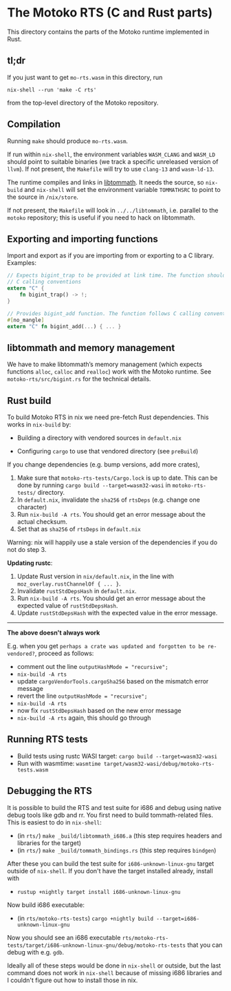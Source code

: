 The Motoko RTS (C and Rust parts)
=================================

This directory contains the parts of the Motoko runtime implemented in Rust.

tl;dr
-----

If you just want to get `mo-rts.wasm` in this directory, run

    nix-shell --run 'make -C rts'

from the top-level directory of the Motoko repository.

Compilation
-----------

Running `make` should produce `mo-rts.wasm`.

If run within `nix-shell`, the environment variables `WASM_CLANG` and `WASM_LD`
should point to suitable binaries (we track a specific unreleased version of
`llvm`). If not present, the `Makefile` will try to use `clang-13` and
`wasm-ld-13`.

The runtime compiles and links in [libtommath]. It needs the source, so
`nix-build` and `nix-shell` will set the environment variable `TOMMATHSRC` to
point to the source in `/nix/store`.

If not present, the `Makefile` will look in `../../libtommath`, i.e. parallel
to the `motoko` repository; this is useful if you need to hack on libtommath.

[libtommath]: https://github.com/libtom/libtommath

Exporting and importing functions
---------------------------------

Import and export as if you are importing from or exporting to a C library. Examples:

```rust
// Expects bigint_trap to be provided at link time. The function should follow
// C calling conventions
extern "C" {
    fn bigint_trap() -> !;
}

// Provides bigint_add function. The function follows C calling conventions
#[no_mangle]
extern "C" fn bigint_add(...) { ... }
```

libtommath and memory management
--------------------------------

We have to make libtommath’s memory management (which expects functions
`alloc`, `calloc` and `realloc`) work with the Motoko runtime.
See `motoko-rts/src/bigint.rs` for the technical details.

Rust build
----------

To build Motoko RTS in nix we need pre-fetch Rust dependencies. This works in
`nix-build` by:

 * Building a directory with vendored sources in `default.nix`

 * Configuring `cargo` to use that vendored directory (see `preBuild`)

If you change dependencies (e.g. bump versions, add more crates),

 1. Make sure that `motoko-rts-tests/Cargo.lock` is up to date. This can be
    done by running `cargo build --target=wasm32-wasi` in `motoko-rts-tests/`
    directory.
 2. In `default.nix`, invalidate the `sha256` of `rtsDeps` (e.g. change one
    character)
 3. Run `nix-build -A rts`. You should get an error message about the actual
    checksum.
 4. Set that as `sha256` of `rtsDeps` in `default.nix`

Warning: nix will happily use a stale version of the dependencies if you do not
do step 3.

**Updating rustc**:

1. Update Rust version in `nix/default.nix`, in the line with
   `moz_overlay.rustChannelOf { ... }`.
2. Invalidate `rustStdDepsHash` in `default.nix`.
3. Run `nix-build -A rts`. You should get an error message about the expected
   value of `rustStdDepsHash`.
4. Update `rustStdDepsHash` with the expected value in the error message.

--------
**The above doesn't always work**

E.g. when you get `perhaps a crate was updated and forgotten to be
re-vendored?`, proceed as follows:
 - comment out the line `outputHashMode = "recursive";`
 - `nix-build -A rts`
 - update `cargoVendorTools.cargoSha256` based on the mismatch error message
 - revert the line `outputHashMode = "recursive";`
 - `nix-build -A rts`
 - now fix `rustStdDepsHash` based on the new error message
 - `nix-build -A rts` again, this should go through

Running RTS tests
-----------------

- Build tests using rustc WASI target: `cargo build --target=wasm32-wasi`
- Run with wasmtime: `wasmtime target/wasm32-wasi/debug/motoko-rts-tests.wasm`

Debugging the RTS
-----------------

It is possible to build the RTS and test suite for i686 and debug using native
debug tools like gdb and rr. You first need to build tommath-related files.
This is easiest to do in `nix-shell`:

- (in `rts/`) `make _build/libtommath_i686.a` (this step requires headers and
  libraries for the target)
- (in `rts/`) `make _build/tommath_bindings.rs` (this step requires `bindgen`)

After these you can build the test suite for `i686-unknown-linux-gnu` target
outside of `nix-shell`. If you don't have the target installed already, install with

- `rustup +nightly target install i686-unknown-linux-gnu`

Now build i686 executable:

- (in `rts/motoko-rts-tests`) `cargo +nightly build --target=i686-unknown-linux-gnu`

Now you should see an i686 executable
`rts/motoko-rts-tests/target/i686-unknown-linux-gnu/debug/motoko-rts-tests`
that you can debug with e.g. `gdb`.

Ideally all of these steps would be done in `nix-shell` or outside, but the
last command does not work in `nix-shell` because of missing i686 libraries and
I couldn't figure out how to install those in nix.
